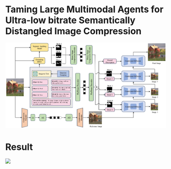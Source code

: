 # Taming Large Multimodal Agents for Ultra-low bitrate Semantically Distangled Image Compression



[![PDF Thumbnail](https://github.com/yang-xidian/SEDIC/blob/main/method.jpg)](https://github.com/yang-xidian/SEDIC/blob/main/method.pdf)

# Result


![](https://github.com/yang-xidian/SEDIC/blob/main/vision_image.jpg)
